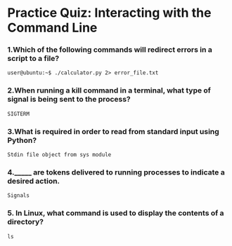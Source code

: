 # Practice Quiz: Interacting with the Command Line

### 1.Which of the following commands will redirect errors in a script to a file?

    user@ubuntu:~$ ./calculator.py 2> error_file.txt

### 2.When running a kill command in a terminal, what type of signal is being sent to the process?

    SIGTERM

### 3.What is required in order to read from standard input using Python?

    Stdin file object from sys module

### 4._____ are tokens delivered to running processes to indicate a desired action.

    Signals

### 5. In Linux, what command is used to display the contents of a directory?

    ls
